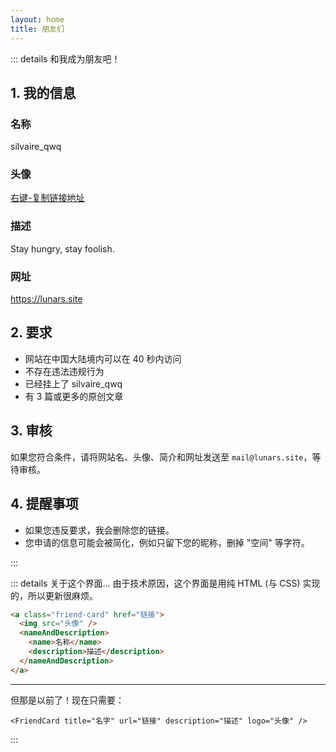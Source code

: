```yaml
---
layout: home
title: 朋友们
---
```


<div class="friends">
  <FriendCard 
   title="LeonXie"
   url="https://leonxie.cn/" 
   description="保持热爱，奔赴山海！" 
   logo="https://avatars.githubusercontent.com/u/128591764?v=4" 
  />
  <FriendCard 
   title="Ariasaka"
   url="https://blog.yaria.top/" 
   description="人有悲欢离合，月有阴晴圆缺。" 
   logo="https://bu.dusays.com/2024/10/28/671f8bf00317e.jpg" 
  />
  <FriendCard 
   title="GenshinImpact.Net"
   url="https://genshinimpact.net/" 
   description="这里是一张起始页" 
   logo="https://genshinimpact.net/img/yuanshen_logo.jpg" 
  />
  <FriendCard 
   title="Kevin Wang"
   url="https://www.pluskevin.com/blog/" 
   description="记录我的IT学习历程、我的软件开发学习！" 
   logo="https://cdn.luogu.com.cn/upload/usericon/1.png" 
  />
  <FriendCard 
   title="CE-RAMOS"
   url="https://ce-ramos.cn/" 
   description="一款致力于模仿原版系统界面且功能强大的PE。" 
   logo="https://ce-ramos.cn/Logo.png" 
  />
  <FriendCard 
   title="青稚"
   url="https://blog.linux-qitong.top/" 
   description="越努力，越幸运。" 
   logo="https://blog.linux-qitong.top/img/avatar.avif" 
  />
  <FriendCard 
   title="张洪 Heo"
   url="https://blog.zhheo.com/" 
   description="分享设计与科技生活。" 
   logo="https://bu.dusays.com/2022/12/28/63ac2812183aa.png" 
  />
</div>

::: details 和我成为朋友吧！

## 1. 我的信息

### 名称

silvaire_qwq

### 头像

[右键-复制链接地址](https://imgbed.lunars.site/file/1732958150105_IMG_20241130_171502.jpg)

### 描述

Stay hungry, stay foolish.

### 网址

https://lunars.site

## 2. 要求

- 网站在中国大陆境内可以在 40 秒内访问
- 不存在违法违规行为
- 已经挂上了 silvaire_qwq
- 有 3 篇或更多的原创文章

## 3. 审核

如果您符合条件，请将网站名、头像、简介和网址发送至 `mail@lunars.site`，等待审核。

## 4. 提醒事项

- 如果您违反要求，我会删除您的链接。
- 您申请的信息可能会被简化，例如只留下您的昵称，删掉 "空间" 等字符。

:::

::: details 关于这个界面...
由于技术原因，这个界面是用纯 HTML (与 CSS) 实现的，所以更新很麻烦。

```html
<a class="friend-card" href="链接">
  <img src="头像" />
  <nameAndDescription>
    <name>名称</name>
    <description>描述</description>
  </nameAndDescription>
</a>
```

---

但那是以前了！现在只需要：

```vue
<FriendCard title="名字" url="链接" description="描述" logo="头像" />
```

:::

